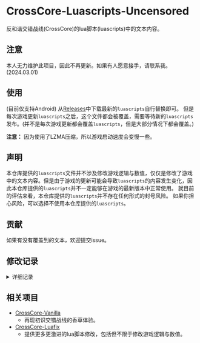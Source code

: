 # CrossCore-Luascripts-Uncensored

反和谐交错战线(CrossCore)的lua脚本(luascripts)中的文本内容。

## 注意

本人无力维护此项目，因此不再更新。如果有人愿意接手，请联系我。(2024.03.01)

## 使用

(目前仅支持Android)
从[Releases](https://github.com/AXiX-official/CrossCore-Luascripts-Uncensored/releases/latest)中下载最新的`luascripts`自行替换即可。
但是每次游戏更新`luascripts`之后，这个文件都会被覆盖，需要等待新的`luascripts`发布。(并不是每次游戏更新都会覆盖`luascripts`，但是大部分情况下都会覆盖。)

**注意：** 因为使用了LZMA压缩，所以游戏启动速度会变慢一些。

## 声明

本仓库提供的`luascripts`文件并不涉及修改游戏逻辑与数值，仅仅是修改了游戏中的文本内容。但是由于游戏的更新可能会导致`luascripts`的内容发生变化，因此本仓库提供的`luascripts`并不一定能够在游戏的最新版本中正常使用。
就目前的评估来看，本仓库提供的`luascripts`并不存在任何形式的封号风险。
如果你担心风险，可以选择不使用本仓库提供的`luascripts`。

## 贡献

如果有没有覆盖到的文本，欢迎提交issue。

## 修改记录

<details>
<summary>详细记录</summary>

- [2024.02.15](history/2024.02.15/2024.02.15.md) 首次提交
- [2024.02.16](history/2024.02.16//2024.02.16.md) 恢复界面文本

</details>

## 相关项目

- [CrossCore-Vanilla](https://github.com/lolita-id/CrossCore-Vanilla)
  - 再现初识交错战线的香草体验。
- [CrossCore-Luafix](https://github.com/AXiX-official/CrossCore-Luafix)
  - 提供更多更激进的lua脚本修改，包括但不限于修改游戏逻辑与数值。